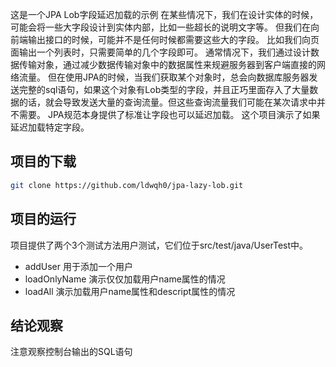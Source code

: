这是一个JPA Lob字段延迟加载的示例
在某些情况下，我们在设计实体的时候，可能会将一些大字段设计到实体内部，比如一些超长的说明文字等。
但我们在向前端输出接口的时候，可能并不是任何时候都需要这些大的字段。
比如我们向页面输出一个列表时，只需要简单的几个字段即可。
通常情况下，我们通过设计数据传输对象，通过减少数据传输对象中的数据属性来规避服务器到客户端直接的网络流量。
但在使用JPA的时候，当我们获取某个对象时，总会向数据库服务器发送完整的sql语句，如果这个对象有Lob类型的字段，并且正巧里面存入了大量数据的话，就会导致发送大量的查询流量。但这些查询流量我们可能在某次请求中并不需要。
JPA规范本身提供了标准让字段也可以延迟加载。
这个项目演示了如果延迟加载特定字段。
## 项目的下载
```bash
git clone https://github.com/ldwqh0/jpa-lazy-lob.git
```
## 项目的运行
项目提供了两个3个测试方法用户测试，它们位于src/test/java/UserTest中。
* addUser 用于添加一个用户
* loadOnlyName 演示仅仅加载用户name属性的情况
* loadAll 演示加载用户name属性和descript属性的情况
## 结论观察
注意观察控制台输出的SQL语句